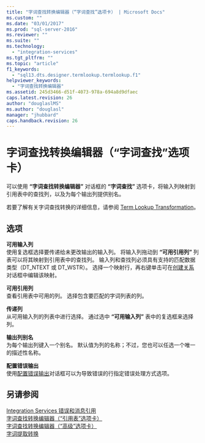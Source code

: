 ```yaml
---
title: "字词查找转换编辑器（“字词查找”选项卡） | Microsoft Docs"
ms.custom: ""
ms.date: "03/01/2017"
ms.prod: "sql-server-2016"
ms.reviewer: ""
ms.suite: ""
ms.technology: 
  - "integration-services"
ms.tgt_pltfrm: ""
ms.topic: "article"
f1_keywords: 
  - "sql13.dts.designer.termlookup.termlookup.f1"
helpviewer_keywords: 
  - "字词查找转换编辑器"
ms.assetid: 245d3466-d51f-4073-978a-694a8d9dfaec
caps.latest.revision: 26
author: "douglaslMS"
ms.author: "douglasl"
manager: "jhubbard"
caps.handback.revision: 26
---
```

# 字词查找转换编辑器（“字词查找”选项卡）
  可以使用 **“字词查找转换编辑器”** 对话框的 **“字词查找”** 选项卡，将输入列映射到引用表中的查找列，以及为每个输出列提供别名。  
  
 若要了解有关字词查找转换的详细信息，请参阅 [Term Lookup Transformation](../../../integration-services/data-flow/transformations/term-lookup-transformation.md)。  
  
## 选项  
 **可用输入列**  
 使用复选框选择要传递给未更改输出的输入列。 将输入列拖动到 **“可用引用列”** 列表可以将其映射到引用表中的查找列。 输入列和查找列必须具有支持的匹配数据类型（DT_NTEXT 或 DT_WSTR）。 选择一个映射行，再右键单击可在[创建关系](../../../integration-services/data-flow/transformations/create-relationships.md)对话框中编辑该映射。  
  
 **可用引用列**  
 查看引用表中可用的列。 选择包含要匹配的字词列表的列。  
  
 **传递列**  
 从可用输入列的列表中进行选择。 通过选中 **“可用输入列”** 表中的复选框来选择列。  
  
 **输出列别名**  
 为每个输出列键入一个别名。 默认值为列的名称；不过，您也可以任选一个唯一的描述性名称。  
  
 **配置错误输出**  
 使用[配置错误输出](../Topic/Configure%20Error%20Output.md)对话框可以为导致错误的行指定错误处理方式选项。  
  
## 另请参阅  
 [Integration Services 错误和消息引用](../../../integration-services/integration-services-error-and-message-reference.md)   
 [字词查找转换编辑器（“引用表”选项卡）](../../../integration-services/data-flow/transformations/term-lookup-transformation-editor-reference-table-tab.md)   
 [字词查找转换编辑器（“高级”选项卡）](../../../integration-services/data-flow/transformations/term-lookup-transformation-editor-advanced-tab.md)   
 [字词提取转换](../../../integration-services/data-flow/transformations/term-extraction-transformation.md)  
  
  